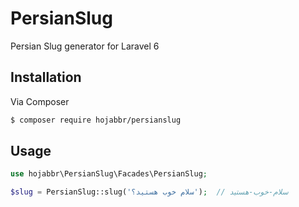 # PersianSlug

Persian Slug generator for Laravel 6

## Installation

Via Composer

``` bash
$ composer require hojabbr/persianslug
```

## Usage

``` php
use hojabbr\PersianSlug\Facades\PersianSlug;

$slug = PersianSlug::slug('سلام خوب هستید؟');  // سلام-خوب-هستید
```
